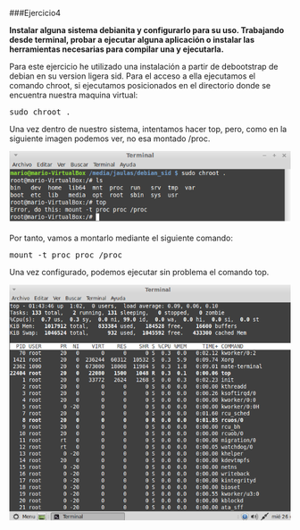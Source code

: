 ###Ejercicio4

**Instalar alguna sistema debianita y configurarlo para su uso. Trabajando desde terminal, probar a ejecutar alguna aplicación o instalar las herramientas necesarias para compilar una y ejecutarla.**

Para este ejercicio he utilizado una instalación a partir de debootstrap de debian en su version ligera sid.
Para el acceso a ella ejecutamos el comando chroot, si ejecutamos posicionados en el directorio donde se encuentra nuestra maquina virtual:

<pre>sudo chroot .</pre>

Una vez dentro de nuestro sistema, intentamos hacer top, pero, como en la siguiente imagen podemos ver, no esa montado /proc.

![](./img/4.1)

Por tanto, vamos a montarlo mediante el siguiente comando:

<pre>mount -t proc proc /proc</pre>

Una vez configurado, podemos ejecutar sin problema el comando top.

![](./img/4.2)
